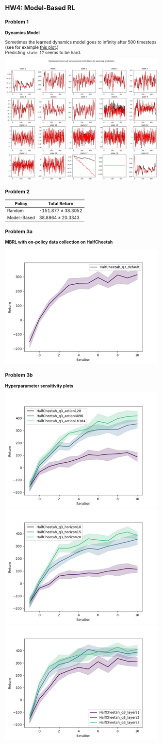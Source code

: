 ## HW4: Model-Based RL

### Problem 1

**Dynamics Model**

Sometimes the learned dynamics model goes to infinity after 500 timesteps (see for example [this plot](plots/q1/prediction_001.jpg).)  
Predicting `state 17` seems to be hard.

![model predictions](plots/q1/prediction_000.jpg)


### Problem 2

| Policy      | Total Return       |
| ----------- | ------------------ |
| Random      | -151.877 ± 38.3052 |
| Model-Based | 38.8864 ± 20.3343  |


### Problem 3a

**MBRL with on-policy data collection on HalfCheetah**

![HalfCheetah q3a](plots/HalfCheetah_q3_default.jpg)


### Problem 3b

**Hyperparameter sensitivity plots**

![HalfCheetah_q3_actions](plots/HalfCheetah_q3_actions.jpg)
![HalfCheetah_q3_mpc_horizon](plots/HalfCheetah_q3_mpc_horizon.jpg)
![HalfCheetah_q3_nn_layers](plots/HalfCheetah_q3_nn_layers.jpg)
